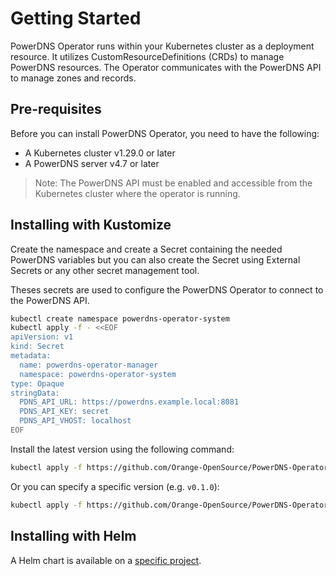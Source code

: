 # Getting Started

PowerDNS Operator runs within your Kubernetes cluster as a deployment resource. It utilizes CustomResourceDefinitions (CRDs) to manage PowerDNS resources. The Operator communicates with the PowerDNS API to manage zones and records.

## Pre-requisites

Before you can install PowerDNS Operator, you need to have the following:

* A Kubernetes cluster v1.29.0 or later
* A PowerDNS server v4.7 or later

> Note: The PowerDNS API must be enabled and accessible from the Kubernetes cluster where the operator is running.

## Installing with Kustomize

Create the namespace and create a Secret containing the needed PowerDNS variables but you can also create the Secret using External Secrets or any other secret management tool.

Theses secrets are used to configure the PowerDNS Operator to connect to the PowerDNS API.

```bash
kubectl create namespace powerdns-operator-system
kubectl apply -f - <<EOF
apiVersion: v1
kind: Secret
metadata:
  name: powerdns-operator-manager
  namespace: powerdns-operator-system
type: Opaque
stringData:
  PDNS_API_URL: https://powerdns.example.local:8081
  PDNS_API_KEY: secret
  PDNS_API_VHOST: localhost
EOF
```

Install the latest version using the following command:

```bash
kubectl apply -f https://github.com/Orange-OpenSource/PowerDNS-Operator/releases/latest/download/bundle.yaml
```

Or you can specify a specific version (e.g. `v0.1.0`):

```bash
kubectl apply -f https://github.com/Orange-OpenSource/PowerDNS-Operator/releases/download/v0.1.0/bundle.yaml
```

## Installing with Helm

A Helm chart is available on a [specific project](https://github.com/orange-opensource/PowerDNS-Operator-helm-chart).
